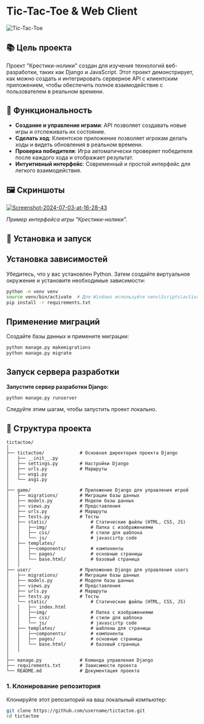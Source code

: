 # Tic-Tac-Toe & Web Client

![Tic-Tac-Toe](https://encrypted-tbn0.gstatic.com/images?q=tbn:ANd9GcTKjB1hvlWANB_ZnLbvhxIKwBCtkAbZJZcl-w&s)

## 📚 Цель проекта

Проект "Крестики-нолики" создан для изучения технологий веб-разработки, таких как Django и JavaScript. Этот проект демонстрирует, как можно создать и интегрировать серверное API с клиентским приложением, чтобы обеспечить полное взаимодействие с пользователем в реальном времени.

## 🌟 Функциональность

- **Создание и управление играми**: API позволяет создавать новые игры и отслеживать их состояние.
- **Сделать ход**: Клиентское приложение позволяет игрокам делать ходы и видеть обновления в реальном времени.
- **Проверка победителя**: Игра автоматически проверяет победителя после каждого хода и отображает результат.
- **Интуитивный интерфейс**: Современный и простой интерфейс для легкого взаимодействия.

## 🖼️ Скриншоты

<a href="https://ibb.co/djn81ST"><img src="https://i.ibb.co/RYLRZ1F/Screenshot-2024-07-03-at-16-28-43.png" alt="Screenshot-2024-07-03-at-16-28-43" border="0"></a>

*Пример интерфейса игры "Крестики-нолики".*

## 🚀 Установка и запуск

## Установка зависимостей
Убедитесь, что у вас установлен Python. Затем создайте виртуальное окружение и установите необходимые зависимости:

```bash
python -m venv venv
source venv/bin/activate  # Для Windows используйте venv\Scripts\activate
pip install -r requirements.txt
```
## Применение миграций

Создайте базы данных и примените миграции:
```bash
python manage.py makemigrations
python manage.py migrate
```
## Запуск сервера разработки
<b>Запустите сервер разработки Django:</b>
```bash
python manage.py runserver
```
Следуйте этим шагам, чтобы запустить проект локально.

## 📂 Структура проекта

```
tictactoe/
│
├── tictactoe/             # Основная директория проекта Django
│   ├── __init__.py
│   ├── settings.py        # Настройки Django
│   ├── urls.py            # Маршруты
│   ├── wsgi.py
│   └── asgi.py
│
├── game/                  # Приложение Django для управления игрой
│   ├── migrations/        # Миграции базы данных
│   ├── models.py          # Модели базы данных
│   ├── views.py           # Представления 
│   ├── urls.py            # Маршруты 
│   ├── tests.py           # Тесты
│   ├── static/                # Статические файлы (HTML, CSS, JS)
│   │   ├──img/                # Папка с изображениями
│   │   ├── css/               # стили для шаблона 
│   │   └── js/                # javascirtp code
│   ├── templates/
│   │   ├──components/         # компоненты
│   │   ├── pages/             # основные страницы 
│   │   └── base.html/         # базовый страница
│   │ 
├── user/                  # Приложение Django для управления users
│   ├── migrations/        # Миграции базы данных
│   ├── models.py          # Модели базы данных
│   ├── views.py           # Представления 
│   ├── urls.py            # Маршруты 
│   ├── tests.py           # Тесты
│   └── static/                # Статические файлы (HTML, CSS, JS)
│   │   ├── index.html
│   │   ├──img/                # Папка с изображениями
│   │   ├── css/               # стили для шаблона 
│   │   └── js/                # javascirtp code 
│   ├── templates/             # шаблоны для страницы
│   │   ├──components/         # компоненты
│   │   ├── pages/             # основные страницы 
│   │   └── base.html/         # базовый страница
│   │ 
│
├── manage.py              # Команда управления Django
├── requirements.txt       # Зависимости проекта
└── README.md              # Документация проекта

```

### 1. Клонирование репозитория

Клонируйте этот репозиторий на ваш локальный компьютер:

```bash
git clone https://github.com/username/tictactoe.git
cd tictactoe
